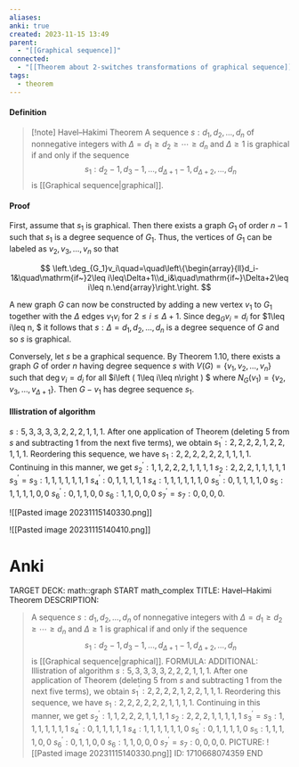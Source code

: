 ```yaml
---
aliases: 
anki: true
created: 2023-11-15 13:49
parent:
  - "[[Graphical sequence]]"
connected:
  - "[[Theorem about 2-switches transformations of graphical sequence]]"
tags:
  - theorem
---
```


#### Definition
> [!note] Havel–Hakimi Theorem
A sequence $s: d_1, d_2, \ldots, d_n$ of nonnegative integers with $\Delta = d_1 \geq d_2 \geq \cdots \geq d_n$ and $\Delta \geq 1$ is graphical if and only if the sequence
$$s_1: d_2 - 1, d_3 - 1, \ldots, d_{\Delta + 1} - 1, d_{\Delta + 2}, \ldots, d_n$$
is [[Graphical sequence|graphical]].


#### Proof
First, assume that $s_1$ is graphical. Then there exists a graph $G_{1}$ of order $n-1$ such that $s_1$ is a degree sequence of $G_1.$ Thus, the vertices of $G_{1}$ can be labeled as $v_2,v_3,\ldots,v_n$ so that

$$
\left.\deg_{G_1}v_i\quad=\quad\left\{\begin{array}{ll}d_i-1&\quad\mathrm{if~}2\leq i\leq\Delta+1\\d_i&\quad\mathrm{if~}\Delta+2\leq i\leq n.\end{array}\right.\right.
$$

A new graph $G$ can now be constructed by adding a new vertex $v_1$ to $G_1$ together with the $\Delta$ edges $v_1v_i$ for $2\leq i\leq\Delta+1.$ Since $\deg_Gv_i=d_i$ for $1\leq i\leq n, $ it follows that $s: \Delta= d_1, d_2, \ldots , d_n$ is a degree sequence of $G$ and so $s$ is graphical.

Conversely, let $s$ be a graphical sequence. By Theorem 1.10, there exists a graph $G$ of order $n$ having degree sequence $s$ with $V(G)=\{v_1,v_2,\ldots,v_n\}$ such that $\deg v_i=d_i$ for all $i\left ( 1\leq i\leq n\right ) $ where $N_G( v_1) = \{ v_2, v_3, \ldots , v_{\Delta+ 1}\} .$ Then $G-v_1$ has degree sequence $s_1.$

#### Illistration of algorithm
$s:5,3,3,3,3,2,2,2,1,1,1.$
After one application of Theorem (deleting $5$ from $s$ and subtracting 1 from the next five terms), we obtain
$s_1^{\prime}:2,2,2,2,1,2,2,1,1,1.$
Reordering this sequence, we have
$s_1:2,2,2,2,2,2,1,1,1,1.$
Continuing in this manner, we get
$s_2^{\prime}:1,1,2,2,2,1,1,1,1$ $s_2:2,2,2,1,1,1,1,1$
$s_3^{\prime}=s_3:1,1,1,1,1,1,1$
$s_4^{\prime}:0,1,1,1,1,1$
$s_4:1,1,1,1,1,1,0$ 
$s_5^{\prime}:0,1,1,1,1,0$ 
$s_5:1,1,1,1,0,0$ 
$s_6^{\prime}:0,1,1,0,0$
$s_6:1,1,0,0,0$ 
$s_7^{\prime}=s_7:0,0,0,0.$

![[Pasted image 20231115140330.png]]

 ![[Pasted image 20231115140410.png]]

# Anki
TARGET DECK: math::graph
START
math_complex
TITLE: Havel–Hakimi Theorem
DESCRIPTION: 
> A sequence $s: d_1, d_2, \ldots, d_n$ of nonnegative integers with $\Delta = d_1 \geq d_2 \geq \cdots \geq d_n$ and $\Delta \geq 1$ is graphical if and only if the sequence
> $$s_1: d_2 - 1, d_3 - 1, \ldots, d_{\Delta + 1} - 1, d_{\Delta + 2}, \ldots, d_n$$
> is [[Graphical sequence|graphical]].
FORMULA: 
ADDITIONAL: Illistration of algorithm
> $s:5,3,3,3,3,2,2,2,1,1,1.$
> After one application of Theorem (deleting $5$ from $s$ and subtracting 1 from the next five terms), we obtain
> $s_1^{\prime}:2,2,2,2,1,2,2,1,1,1.$
> Reordering this sequence, we have
> $s_1:2,2,2,2,2,2,1,1,1,1.$
> Continuing in this manner, we get
> $s_2^{\prime}:1,1,2,2,2,1,1,1,1$ $s_2:2,2,2,1,1,1,1,1$
> $s_3^{\prime}=s_3:1,1,1,1,1,1,1$
> $s_4^{\prime}:0,1,1,1,1,1$
> $s_4:1,1,1,1,1,1,0$ 
> $s_5^{\prime}:0,1,1,1,1,0$ 
> $s_5:1,1,1,1,0,0$ 
> $s_6^{\prime}:0,1,1,0,0$
> $s_6:1,1,0,0,0$ 
> $s_7^{\prime}=s_7:0,0,0,0.$
PICTURE: ![[Pasted image 20231115140330.png]]
ID: 1710668074359
END





